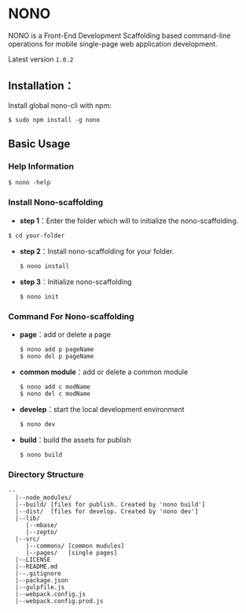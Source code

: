 # NONO 

NONO is a Front-End Development Scaffolding based command-line operations for mobile single-page web application development.

Latest version `1.0.2`

## Installation：

Install global nono-cli with npm:

```shell
$ sudo npm install -g nono
```

## Basic Usage

### Help Information

```shell
$ nono -help
```

### Install Nono-scaffolding

 - **step 1**：Enter the folder which will to initialize the nono-scaffolding.

 ```shell
 $ cd your-folder
 ```
 
 - **step 2**：Install nono-scaffolding for your folder.
 
    ```shell
    $ nono install
    ```
- **step 3**：Initialize nono-scaffolding

    ```shell
    $ nono init
    ```

### Command For Nono-scaffolding

- **page**：add or delete a page

    ```shell
    $ nono add p pageName
    $ nono del p pageName
    ```
- **common module**：add or delete a common module

    ```shell
    $ nono add c modName
    $ nono del c modName
    ```
    
- **develep**：start the local development environment

    ```shell
    $ nono dev
    ```

- **build**：build the assets for publish

    ```shell
    $ nono build
    ```
    
### Directory Structure

```
--
  |--node_modules/ 
  |--build/ [files for publish. Created by 'nono build']
  |--dist/  [files for develop. Created by 'nono dev']
  |--lib/
     |--mbase/
     |--zepto/
  |--src/
     |--commons/ [common mudules]
     |--pages/   [single pages]
  |--LICENSE
  |--README.md
  |--.gitignore
  |--package.json
  |--gulpfile.js
  |--webpack.config.js
  |--webpack.config.prod.js
```

